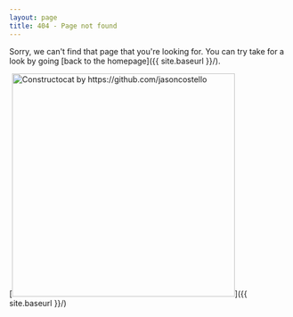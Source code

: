 ```yaml
---
layout: page
title: 404 - Page not found
---
```


Sorry, we can't find that page that you're looking for. You can try take for a look by going [back to the homepage]({{ site.baseurl }}/).

[<img src="http://pic.prepics-cdn.com/ppr101064/19910815.jpeg" alt="Constructocat by https://github.com/jasoncostello" style="width: 400px;"/>]({{ site.baseurl }}/)
